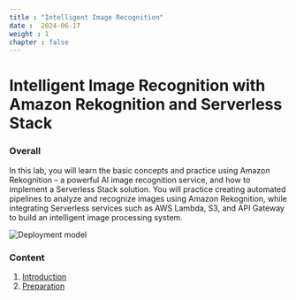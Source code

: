 ```yaml
---
title : "Intelligent Image Recognition"
date :  2024-06-17 
weight : 1 
chapter : false
---
```

# Intelligent Image Recognition with Amazon Rekognition and Serverless Stack

### Overall

In this lab, you will learn the basic concepts and practice using Amazon Rekognition – a powerful AI image recognition service, and how to implement a Serverless Stack solution. You will practice creating automated pipelines to analyze and recognize images using Amazon Rekognition, while integrating Serverless services such as AWS Lambda, S3, and API Gateway to build an intelligent image processing system.

![Deployment model](/images/main_model.png) 

### Content
 1. [Introduction](1-introduce/)
 2. [Preparation](2-prerequiste/)